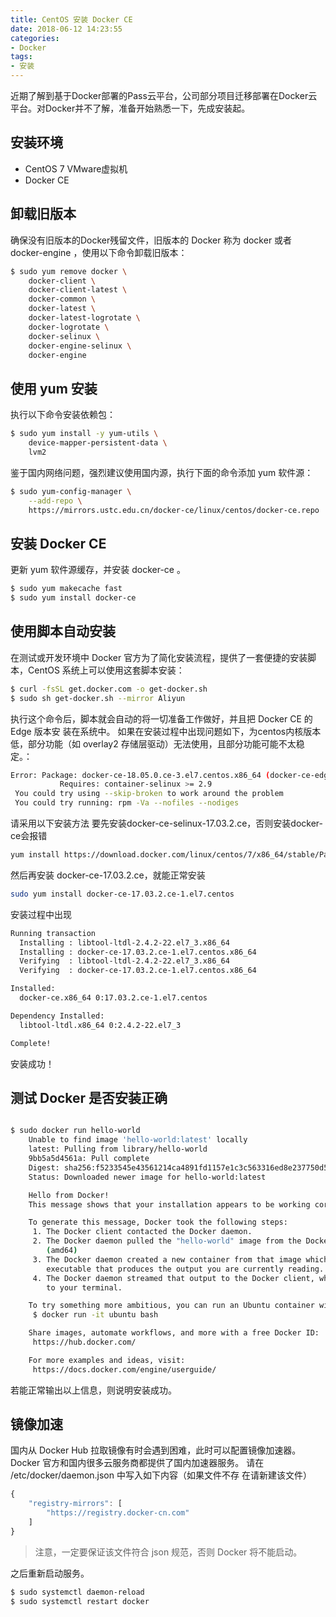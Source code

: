 ```yaml
---
title: CentOS 安装 Docker CE
date: 2018-06-12 14:23:55
categories:
- Docker
tags:
- 安装
---
```


近期了解到基于Docker部署的Pass云平台，公司部分项目迁移部署在Docker云平台。对Docker并不了解，准备开始熟悉一下，先成安装起。

## 安装环境
- CentOS 7 VMware虚拟机
- Docker CE

## 卸载旧版本
确保没有旧版本的Docker残留文件，旧版本的 Docker 称为 docker 或者 docker-engine ，使用以下命令卸载旧版本：
``` bash
$ sudo yum remove docker \
	docker-client \
	docker-client-latest \
	docker-common \
	docker-latest \
	docker-latest-logrotate \
	docker-logrotate \
	docker-selinux \
	docker-engine-selinux \
	docker-engine
```
## 使用 yum 安装
执行以下命令安装依赖包：
``` bash
$ sudo yum install -y yum-utils \
	device-mapper-persistent-data \
	lvm2
```
鉴于国内网络问题，强烈建议使用国内源，执行下面的命令添加 yum 软件源：
``` bash
$ sudo yum-config-manager \
	--add-repo \
	https://mirrors.ustc.edu.cn/docker-ce/linux/centos/docker-ce.repo
```
## 安装 Docker CE
更新 yum 软件源缓存，并安装 docker-ce 。
``` bash
$ sudo yum makecache fast
$ sudo yum install docker-ce
```

## 使用脚本自动安装
在测试或开发环境中 Docker 官方为了简化安装流程，提供了一套便捷的安装脚本，CentOS
系统上可以使用这套脚本安装：
``` bash
$ curl -fsSL get.docker.com -o get-docker.sh
$ sudo sh get-docker.sh --mirror Aliyun
```
执行这个命令后，脚本就会自动的将一切准备工作做好，并且把 Docker CE 的 Edge 版本安
装在系统中。
如果在安装过程中出现问题如下，为centos内核版本低，部分功能（如 overlay2 存储层驱动）无法使用，且部分功能可能不太稳定。：
``` bash
Error: Package: docker-ce-18.05.0.ce-3.el7.centos.x86_64 (docker-ce-edge)
           Requires: container-selinux >= 2.9
 You could try using --skip-broken to work around the problem
 You could try running: rpm -Va --nofiles --nodiges
```
请采用以下安装方法
要先安装docker-ce-selinux-17.03.2.ce，否则安装docker-ce会报错
``` bash
yum install https://download.docker.com/linux/centos/7/x86_64/stable/Packages/docker-ce-selinux-17.03.2.ce-1.el7.centos.noarch.rpm
```
然后再安装 docker-ce-17.03.2.ce，就能正常安装
``` bash
sudo yum install docker-ce-17.03.2.ce-1.el7.centos
```
安装过程中出现
``` bash
Running transaction
  Installing : libtool-ltdl-2.4.2-22.el7_3.x86_64                                                                                                                        1/2
  Installing : docker-ce-17.03.2.ce-1.el7.centos.x86_64                                                                                                                  2/2
  Verifying  : libtool-ltdl-2.4.2-22.el7_3.x86_64                                                                                                                        1/2
  Verifying  : docker-ce-17.03.2.ce-1.el7.centos.x86_64                                                                                                                  2/2

Installed:
  docker-ce.x86_64 0:17.03.2.ce-1.el7.centos                                                                                                                                 

Dependency Installed:
  libtool-ltdl.x86_64 0:2.4.2-22.el7_3                                                                                                                                       

Complete!

```
安装成功！

## 测试 Docker 是否安装正确
``` bash

$ sudo docker run hello-world
	Unable to find image 'hello-world:latest' locally
	latest: Pulling from library/hello-world
	9bb5a5d4561a: Pull complete
	Digest: sha256:f5233545e43561214ca4891fd1157e1c3c563316ed8e237750d59bde73361e77
	Status: Downloaded newer image for hello-world:latest

	Hello from Docker!
	This message shows that your installation appears to be working correctly.

	To generate this message, Docker took the following steps:
	 1. The Docker client contacted the Docker daemon.
	 2. The Docker daemon pulled the "hello-world" image from the Docker Hub.
	    (amd64)
	 3. The Docker daemon created a new container from that image which runs the
	    executable that produces the output you are currently reading.
	 4. The Docker daemon streamed that output to the Docker client, which sent it
	    to your terminal.

	To try something more ambitious, you can run an Ubuntu container with:
	 $ docker run -it ubuntu bash

	Share images, automate workflows, and more with a free Docker ID:
	 https://hub.docker.com/

	For more examples and ideas, visit:
	 https://docs.docker.com/engine/userguide/

```
若能正常输出以上信息，则说明安装成功。

## 镜像加速
国内从 Docker Hub 拉取镜像有时会遇到困难，此时可以配置镜像加速器。Docker 官方和国内很多云服务商都提供了国内加速器服务。
请在 /etc/docker/daemon.json 中写入如下内容（如果文件不存
在请新建该文件）
``` javascript
{
	"registry-mirrors": [
		"https://registry.docker-cn.com"
	]
}
```
> 注意，一定要保证该文件符合 json 规范，否则 Docker 将不能启动。

之后重新启动服务。
``` bash
$ sudo systemctl daemon-reload
$ sudo systemctl restart docker
```
